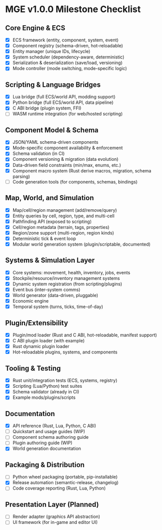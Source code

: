 # MGE v1.0.0 Milestone Checklist

## Core Engine & ECS

- [x] ECS framework (entity, component, system, event)
- [x] Component registry (schema-driven, hot-reloadable)
- [x] Entity manager (unique IDs, lifecycle)
- [x] System scheduler (dependency-aware, deterministic)
- [x] Serialization & deserialization (save/load, versioning)
- [x] Mode controller (mode switching, mode-specific logic)

## Scripting & Language Bridges

- [x] Lua bridge (full ECS/world API, modding support)
- [x] Python bridge (full ECS/world API, data pipeline)
- [x] C ABI bridge (plugin system, FFI)
- [ ] WASM runtime integration (for web/hosted scripting)

## Component Model & Schema

- [x] JSON/YAML schema-driven components
- [x] Mode-specific component availability & enforcement
- [x] Schema validation (in CI)
- [x] Component versioning & migration (data evolution)
- [x] Data-driven field constraints (min/max, enums, etc.)
- [x] Component macro system (Rust derive macros, migration, schema parsing)
- [ ] Code generation tools (for components, schemas, bindings)

## Map, World, and Simulation

- [x] Map/cell/region management (add/remove/query)
- [x] Entity queries by cell, region, type, and multi-cell
- [x] Pathfinding API (exposed to scripting)
- [x] Cell/region metadata (terrain, tags, properties)
- [x] Region/zone support (multi-region, region kinds)
- [x] Deterministic tick & event loop
- [x] Modular world generation system (plugin/scriptable, documented)

## Systems & Simulation Layer

- [x] Core systems: movement, health, inventory, jobs, events
- [x] Stockpile/resource/inventory management systems
- [x] Dynamic system registration (from scripting/plugins)
- [x] Event bus (inter-system comms)
- [x] World generator (data-driven, pluggable)
- [x] Economic engine
- [x] Temporal system (turns, ticks, time-of-day)

## Plugin/Extensibility

- [x] Plugin/mod loader (Rust and C ABI, hot-reloadable, manifest support)
- [x] C ABI plugin loader (with example)
- [x] Rust dynamic plugin loader
- [x] Hot-reloadable plugins, systems, and components

## Tooling & Testing

- [x] Rust unit/integration tests (ECS, systems, registry)
- [x] Scripting (Lua/Python) test suites
- [x] Schema validator (already in CI)
- [x] Example mods/plugins/scripts

## Documentation

- [x] API reference (Rust, Lua, Python, C ABI)
- [ ] Quickstart and usage guides (WIP)
- [ ] Component schema authoring guide
- [ ] Plugin authoring guide (WIP)
- [x] World generation documentation

## Packaging & Distribution

- [ ] Python wheel packaging (portable, pip-installable)
- [x] Release automation (semantic-release, changelog)
- [ ] Code coverage reporting (Rust, Lua, Python)

## Presentation Layer (Planned)

- [ ] Render adapter (graphics API abstraction)
- [ ] UI framework (for in-game and editor UI)
